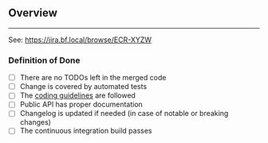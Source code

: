## Overview
<!-- Please describe your changes here and list any open questions you might have. -->

---
<!-- This is for Exonum Team members only. -->
See: https://jira.bf.local/browse/ECR-XYZW

### Definition of Done

- [ ] There are no TODOs left in the merged code
- [ ] Change is covered by automated tests
- [ ] The [coding guidelines](https://github.com/exonum/exonum/blob/master/CONTRIBUTING.md#conventions) are followed
- [ ] Public API has proper documentation
- [ ] Changelog is updated if needed (in case of notable or breaking changes)
- [ ] The continuous integration build passes
